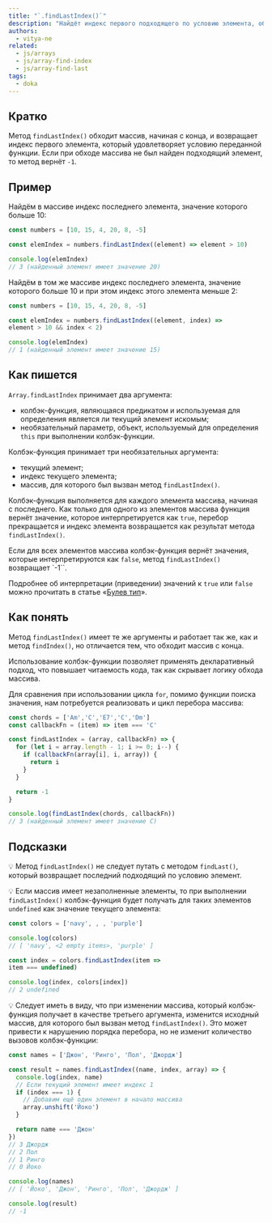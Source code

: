 ```yaml
---
title: "`.findLastIndex()`"
description: "Найдёт индекс первого подходящего по условию элемента, обходя массив, начиная с конца."
authors:
  - vitya-ne
related:
  - js/arrays
  - js/array-find-index
  - js/array-find-last
tags:
  - doka
---
```


## Кратко

Метод `findLastIndex()` обходит массив, начиная с конца, и возвращает индекс первого элемента, который удовлетворяет условию переданной функции. Если при обходе массива не был найден подходящий элемент, то метод вернёт `-1`.

## Пример

Найдём в массиве индекс последнего элемента, значение которого больше 10:

```js
const numbers = [10, 15, 4, 20, 8, -5]

const elemIndex = numbers.findLastIndex((element) => element > 10)

console.log(elemIndex)
// 3 (найденный элемент имеет значение 20)
```

Найдём в том же массиве индекс последнего элемента, значение которого больше 10 и при этом индекс этого элемента меньше 2:

```js
const numbers = [10, 15, 4, 20, 8, -5]

const elemIndex = numbers.findLastIndex((element, index) =>
element > 10 && index < 2)

console.log(elemIndex)
// 1 (найденный элемент имеет значение 15)
```

## Как пишется

`Array.findLastIndex` принимает два аргумента:

- колбэк-функция, являющаяся предикатом и используемая для определения является ли текущий элемент искомым;
- необязательный параметр, объект, используемый для определения `this` при выполнении колбэк-функции.

Колбэк-функция принимает три необязательных аргумента:

- текущий элемент;
- индекс текущего элемента;
- массив, для которого был вызван метод `findLastIndex()`.

Колбэк-функция выполняется для каждого элемента массива, начиная с последнего. Как только для одного из элементов массива функция вернёт значение, которое интерпретируется как `true`, перебор прекращается и индекс элемента возвращается как результат метода `findLastIndex()`.

Если для всех элементов массива колбэк-функция вернёт значения, которые интерпретируются как `false`, метод `findLastIndex()` возвращает `-1``.

Подробнее об интерпретации (приведении) значений к `true` или `false` можно прочитать в статье «[Булев тип](/js/boolean/#vyrazheniya)».

## Как понять

Метод `findLastIndex()` имеет те же аргументы и работает так же, как и метод `findIndex()`, но отличается тем, что обходит массив с конца.

Использование колбэк-функции позволяет применять декларативный подход, что повышает читаемость кода, так как скрывает логику обхода массива.

Для сравнения при использовании цикла `for`, помимо функции поиска значения, нам потребуется реализовать и цикл перебора массива:

```js
const chords = ['Am','C','E7','C','Dm']
const callbackFn = (item) => item === 'C'

const findLastIndex = (array, callbackFn) => {
  for (let i = array.length - 1; i >= 0; i--) {
    if (callbackFn(array[i], i, array)) {
      return i
    }
  }

  return -1
}

console.log(findLastIndex(chords, callbackFn))
// 3 (найденный элемент имеет значение C)
```

## Подсказки

💡 Метод `findLastIndex()` не следует путать с методом `findLast()`, который возвращает последний подходящий по условию элемент.

💡 Если массив имеет незаполненные элементы, то при выполнении `findLastIndex()` колбэк-функция будет получать для таких элементов `undefined` как значение текущего элемента:

```js
const colors = ['navy', , , 'purple']

console.log(colors)
// [ 'navy', <2 empty items>, 'purple' ]

const index = colors.findLastIndex(item =>
item === undefined)

console.log(index, colors[index])
// 2 undefined
```

💡 Следует иметь в виду, что при изменении массива, который колбэк-функция получает в качестве третьего аргумента, изменится исходный массив, для которого был вызван метод `findLastIndex()`. Это может привести к нарушению порядка перебора, но не изменит количество вызовов колбэк-функции:

```js
const names = ['Джон', 'Ринго', 'Пол', 'Джордж']

const result = names.findLastIndex((name, index, array) => {
  console.log(index, name)
  // Если текущий элемент имеет индекс 1
  if (index === 1) {
    // Добавим ещё один элемент в начало массива
    array.unshift('Йоко')
  }

  return name === 'Джон'
})
// 3 Джордж
// 2 Пол
// 1 Ринго
// 0 Йоко

console.log(names)
// [ 'Йоко', 'Джон', 'Ринго', 'Пол', 'Джордж' ]

console.log(result)
// -1
```
